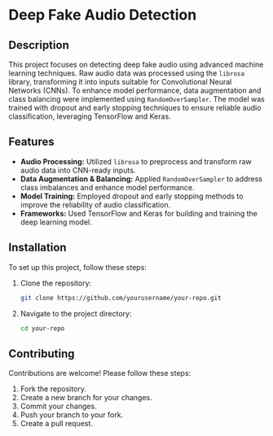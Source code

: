 # Deep Fake Audio Detection

## Description

This project focuses on detecting deep fake audio using advanced machine learning techniques. Raw audio data was processed using the `librosa` library, transforming it into inputs suitable for Convolutional Neural Networks (CNNs). To enhance model performance, data augmentation and class balancing were implemented using `RandomOverSampler`. The model was trained with dropout and early stopping techniques to ensure reliable audio classification, leveraging TensorFlow and Keras.

## Features

- **Audio Processing:** Utilized `librosa` to preprocess and transform raw audio data into CNN-ready inputs.
- **Data Augmentation & Balancing:** Applied `RandomOverSampler` to address class imbalances and enhance model performance.
- **Model Training:** Employed dropout and early stopping methods to improve the reliability of audio classification.
- **Frameworks:** Used TensorFlow and Keras for building and training the deep learning model.

## Installation

To set up this project, follow these steps:

1. Clone the repository:
    ```bash
    git clone https://github.com/yourusername/your-repo.git
    ```
2. Navigate to the project directory:
    ```bash
    cd your-repo
    ```

## Contributing

Contributions are welcome! Please follow these steps:

1. Fork the repository.
2. Create a new branch for your changes.
3. Commit your changes.
4. Push your branch to your fork.
5. Create a pull request.
